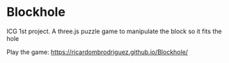 # Blockhole
ICG 1st project. A three.js puzzle game to manipulate the block so it fits the hole

Play the game: https://ricardombrodriguez.github.io/Blockhole/
